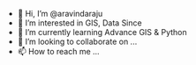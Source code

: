 - 👋 Hi, I’m @aravindaraju
- 👀 I’m interested in GIS, Data Since 
- 🌱 I’m currently learning Advance GIS & Python
- 💞️ I’m looking to collaborate on ...
- 📫 How to reach me ...

<!---
aravindaraju/aravindaraju is a ✨ special ✨ repository because its `README.md` (this file) appears on your GitHub profile.
You can click the Preview link to take a look at your changes.
--->
